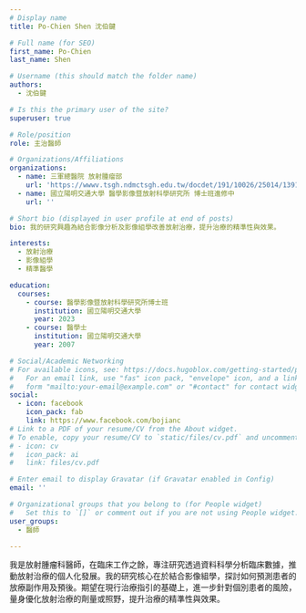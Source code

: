 ```yaml
---
# Display name
title: Po-Chien Shen 沈伯鍵

# Full name (for SEO)
first_name: Po-Chien
last_name: Shen

# Username (this should match the folder name)
authors:
  - 沈伯鍵

# Is this the primary user of the site?
superuser: true

# Role/position
role: 主治醫師

# Organizations/Affiliations
organizations:
  - name: 三軍總醫院 放射腫瘤部
    url: 'https://wwwv.tsgh.ndmctsgh.edu.tw/docdet/191/10026/25014/1391'
  - name: 國立陽明交通大學 醫學影像暨放射科學研究所 博士班進修中
    url: ''

# Short bio (displayed in user profile at end of posts)
bio: 我的研究興趣為結合影像分析及影像組學改善放射治療，提升治療的精準性與效果。

interests:
  - 放射治療
  - 影像組學
  - 精準醫學

education:
  courses:
    - course: 醫學影像暨放射科學研究所博士班
      institution: 國立陽明交通大學
      year: 2023
    - course: 醫學士
      institution: 國立陽明交通大學
      year: 2007

# Social/Academic Networking
# For available icons, see: https://docs.hugoblox.com/getting-started/page-builder/#icons
#   For an email link, use "fas" icon pack, "envelope" icon, and a link in the
#   form "mailto:your-email@example.com" or "#contact" for contact widget.
social:
  - icon: facebook
    icon_pack: fab
    link: https://www.facebook.com/bojianc
# Link to a PDF of your resume/CV from the About widget.
# To enable, copy your resume/CV to `static/files/cv.pdf` and uncomment the lines below.
# - icon: cv
#   icon_pack: ai
#   link: files/cv.pdf

# Enter email to display Gravatar (if Gravatar enabled in Config)
email: ''

# Organizational groups that you belong to (for People widget)
#   Set this to `[]` or comment out if you are not using People widget.
user_groups:
  - 醫師

---
```


我是放射腫瘤科醫師，在臨床工作之餘，專注研究透過資料科學分析臨床數據，推動放射治療的個人化發展。我的研究核心在於結合影像組學，探討如何預測患者的放療副作用及預後。期望在現行治療指引的基礎上，進一步針對個別患者的風險，量身優化放射治療的劑量或照野，提升治療的精準性與效果。